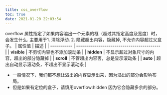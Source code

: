 ```yaml
---
title: css_overflow
toc: true
date: 2021-01-20 22:03:54
---
```

overflow 属性指定了如果内容溢出一个元素的框（超过其指定高度及宽度）时，会发生什么. 主要用于1. 清除浮动. 2. 隐藏超出内容，隐藏掉,  不允许内容超过父盒子。
| 属性值      | 描述                                       |
| ----------- | ------------------------------------------ |
| **visible** | 不剪切内容也不添加滚动条                   |
| **hidden**  | 不显示超过对象尺寸的内容，超出的部分隐藏掉 |
| **scroll**  | 不管超出内容否，总是显示滚动条             |
| **auto**    | 超出自动显示滚动条，不超出不显示滚动条     |

-  一般情况下，我们都不想让溢出的内容显示出来，因为溢出的部分会影响布局。
- 但是如果有定位的盒子，请慎用overflow:hidden  因为它会隐藏多余的部分。
